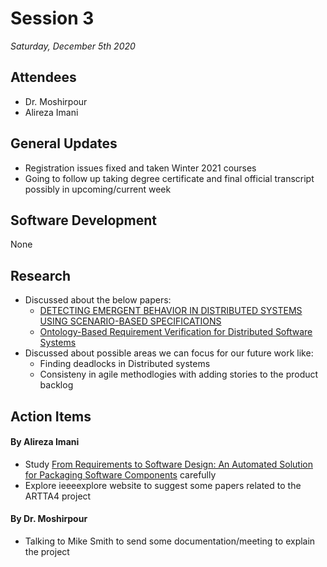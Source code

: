 # Session 3
*Saturday, December 5th 2020*
## Attendees
- Dr. Moshirpour
- Alireza Imani
## General Updates
- Registration issues fixed and taken Winter 2021 courses
- Going to follow up taking degree certificate and final official transcript possibly in upcoming/current week
## Software Development
None
## Research
- Discussed about the below papers:
  - [DETECTING EMERGENT BEHAVIOR IN DISTRIBUTED SYSTEMS USING SCENARIO-BASED SPECIFICATIONS](https://github.com/alirezaimn/msc/issues/16)
  - [Ontology-Based Requirement Verification for Distributed Software Systems](https://github.com/alirezaimn/msc/issues/18)
- Discussed about possible areas we can focus for our future work like:
  - Finding deadlocks in Distributed systems
  - Consisteny in agile methodlogies with adding stories to the product backlog
## Action Items
#### By Alireza Imani
- Study [From Requirements to Software Design: An Automated Solution for Packaging Software Components](https://github.com/alirezaimn/msc/issues/17) carefully
- Explore ieeeexplore website to suggest some papers related to the ARTTA4 project
#### By Dr. Moshirpour
- Talking to Mike Smith to send some documentation/meeting to explain the project
